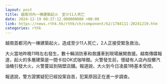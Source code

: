```yaml
---
layout: post
title: 越南河內一棟建築起火　至少11人死亡
date: 2024-12-19 08:37:12.000000000 +08:00
link: https://news.rthk.hk/rthk/ch/component/k2/1784111-20241219.htm
categories: rthk
---
```


越南首都河內一棟建築起火，造成至少11人死亡，2人正接受緊急救治。

大火當地昨晚11時左右發生，數十輛消防車和救護車到現場展開救援。越南傳媒報道，起火的多層建築是一間卡拉OK式咖啡館。火警發生前，懷疑有人店內投擲汽油桶引發大火，火警蔓延到隔壁店舖。報道說，大火到今日凌晨1時基本受控。

報道說，警方證實疑犯已經投案自首，犯案原因正在進一步調查。
